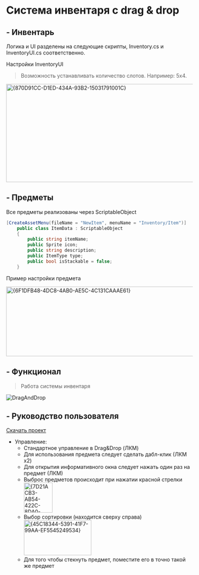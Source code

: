 # Система инвентаря с drag & drop

## - Инвентарь
Логика и UI разделены на следующие скрипты, Inventory.cs и InventoryUI.cs соответственно.

Настройки InventoryUI
> Возможность устанавливать количество слотов. Например: 5x4. <br>

<img width="650" height="265" alt="{870D91CC-D1ED-434A-93B2-15031791001C}" src="https://github.com/user-attachments/assets/2063dbe1-bc5b-4a52-a876-df7b96b5f0be" />

## - Предметы
Все предметы реализованы через ScriptableObject

```cs
[CreateAssetMenu(fileName = "NewItem", menuName = "Inventory/Item")]
    public class ItemData : ScriptableObject
    {
        public string itemName;
        public Sprite icon;
        public string description;
        public ItemType type;
        public bool isStackable = false;
    }
```

Пример настройки предмета

<img width="657" height="188" alt="{6F1DFB48-4DC8-4AB0-AE5C-4C131CAAAE61}" src="https://github.com/user-attachments/assets/794bbca6-c5de-409c-8a71-adeee20703aa" />


## - Функционал

> Работа системы инвентаря

![DragAndDrop](https://github.com/user-attachments/assets/9b7248db-6a20-49bc-b93e-66205f7931f9)

## - Руководство пользователя
[Скачать проект](https://github.com/Nuk1o/DragAndDrop/releases/tag/release)
* Управление:
  * Стандартное управление в Drag&Drop (ЛКМ)
  * Для использования предмета следует сделать дабл-клик (ЛКМ x2)
  * Для открытия информативного окна следует нажать один раз на предмет (ЛКМ)
  * Выброс предметов происходит при нажатии красной стрелки <img width="77" height="81" alt="{7D21ACB3-AB54-422C-8DA0-A5106C8DC475}" src="https://github.com/user-attachments/assets/bf8f2650-0cff-4a92-abc9-d09ca056aec7" />
  * Выбор сортировки (находится сверху справа) <img width="182" height="95" alt="{45C18344-5391-41F7-99AA-EF5545249534}" src="https://github.com/user-attachments/assets/a0688069-7b59-4680-89b5-8eab27dc750c" />
  * Для того чтобы стекнуть предмет, поместите его в точно такой же предмет


